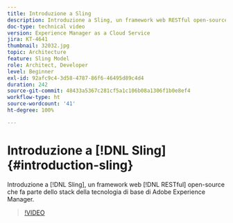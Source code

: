 ```yaml
---
title: Introduzione a Sling
description: Introduzione a Sling, un framework web RESTful open-source che fa parte dello stack della tecnologia di base di Adobe Experience Manager.
doc-type: technical video
version: Experience Manager as a Cloud Service
jira: KT-4641
thumbnail: 32032.jpg
topic: Architecture
feature: Sling Model
role: Architect, Developer
level: Beginner
exl-id: 92afc9c4-3d58-4787-86f6-46495d89c4d4
duration: 242
source-git-commit: 48433a5367c281cf5a1c106b08a1306f1b0e8ef4
workflow-type: ht
source-wordcount: '41'
ht-degree: 100%

---
```


# Introduzione a [!DNL Sling] {#introduction-sling}

Introduzione a [!DNL Sling], un framework web [!DNL RESTful] open-source che fa parte dello stack della tecnologia di base di Adobe Experience Manager.

>[!VIDEO](https://video.tv.adobe.com/v/32032?quality=12&learn=on)
